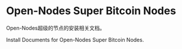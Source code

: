 Open-Nodes Super Bitcoin Nodes
============

Open-Nodes超级的节点的安装相关文档。

Install Documents for Open-Nodes Super Bitcoin Nodes.
